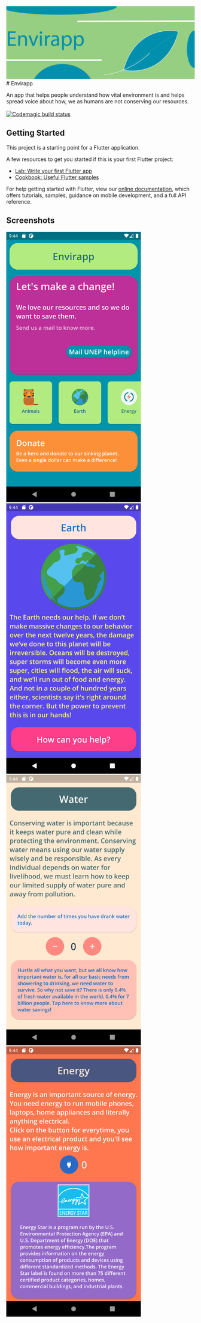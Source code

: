 <img src= "screenshots/envirapp.png">
# Envirapp

An app that helps people understand how vital environment is and helps spread voice about how, we as humans are not conserving our resources.<br> <br>
[![Codemagic build status](https://api.codemagic.io/apps/5f36e976177fb1001d5baa0e/5f36e976177fb1001d5baa0d/status_badge.svg)](https://codemagic.io/apps/5f36e976177fb1001d5baa0e/5f36e976177fb1001d5baa0d/latest_build)

## Getting Started

This project is a starting point for a Flutter application.

A few resources to get you started if this is your first Flutter project:

- [Lab: Write your first Flutter app](https://flutter.dev/docs/get-started/codelab)
- [Cookbook: Useful Flutter samples](https://flutter.dev/docs/cookbook)

For help getting started with Flutter, view our
[online documentation](https://flutter.dev/docs), which offers tutorials,
samples, guidance on mobile development, and a full API reference.

## Screenshots
<img src= "screenshots/home.png" width="360" height="720" >   <img src= "screenshots/earth.png" width="360" height="720" >   <img src= "screenshots/water.png" width="360" height="720" >   <img src= "screenshots/energy.png" width="360" height="720" > 
